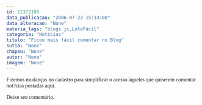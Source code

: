```yaml
---
id: 12372180
data_publicacao: "2006-07-23 15:33:00"
data_alteracao: "None"
materia_tags: "blogs jc,LotoFácil"
categoria: "Notícias"
titulo: "Ficou mais fácil comentar no Blog"
sutia: "None"
chapeu: "None"
autor: "None"
imagem: "None"
---
```

<p><FONT face=Verdana>Fizemos mudanças no cadastro para simplificar o acesso àqueles que quiserem comentar not?cias postadas aqui. </FONT></p>
<p><P><FONT face=Verdana>Deixe seu comentário.</FONT></P> </p>
